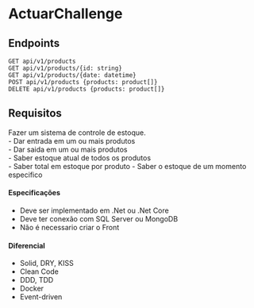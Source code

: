 # ActuarChallenge

## Endpoints
```
GET api/v1/products  
GET api/v1/products/{id: string}  
GET api/v1/products/{date: datetime}  
POST api/v1/products {products: product[]}  
DELETE api/v1/products {products: product[]}
```
## Requisitos
Fazer um sistema de controle de estoque.    
    - Dar entrada em um ou mais produtos  
    - Dar saida em um ou mais produtos  
    - Saber estoque atual de todos os produtos  
    - Saber total em estoque por produto 
    - Saber o estoque de um momento especifico  
#### Especificações 
- Deve ser implementado em .Net ou .Net Core
- Deve ter conexão com SQL Server ou MongoDB
- Não é necessario criar o Front
#### Diferencial
- Solid, DRY, KISS
- Clean Code
- DDD, TDD
- Docker
- Event-driven
